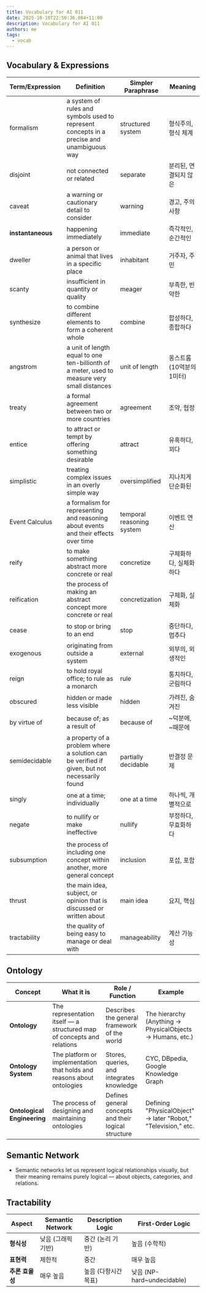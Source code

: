 ```yaml
---
title: Vocabulary for AI 011
date: 2025-10-10T22:56:36.084+11:00
description: Vocabulary for AI 011
authors: me
tags:
  - vocab
---
```


## Vocabulary & Expressions

| Term/Expression | Definition | Simpler Paraphrase | Meaning |
| --- | --- | --- | --- |
| formalism | a system of rules and symbols used to represent concepts in a precise and unambiguous way | structured system | 형식주의, 형식 체계 |
| disjoint | not connected or related | separate | 분리된, 연결되지 않은 |
| caveat | a warning or cautionary detail to consider | warning | 경고, 주의 사항 |
| **instantaneous** | happening immediately | immediate | 즉각적인, 순간적인 |
| dweller | a person or animal that lives in a specific place | inhabitant | 거주자, 주민 |
| scanty | insufficient in quantity or quality | meager | 부족한, 빈약한 |
| synthesize | to combine different elements to form a coherent whole | combine | 합성하다, 종합하다 |
| angstrom | a unit of length equal to one ten-billionth of a meter, used to measure very small distances | unit of length | 옹스트롬 (10억분의 1미터) |
| treaty | a formal agreement between two or more countries | agreement | 조약, 협정 |
| entice | to attract or tempt by offering something desirable | attract | 유혹하다, 꾀다 |
| simplistic | treating complex issues in an overly simple way | oversimplified | 지나치게 단순화된 |
| Event Calculus | a formalism for representing and reasoning about events and their effects over time | temporal reasoning system | 이벤트 연산 |
| reify | to make something abstract more concrete or real | concretize | 구체화하다, 실체화하다 |
| reification | the process of making an abstract concept more concrete or real | concretization | 구체화, 실체화 |
| cease | to stop or bring to an end | stop | 중단하다, 멈추다 |
| exogenous | originating from outside a system | external | 외부의, 외생적인 |
| reign | to hold royal office; to rule as a monarch | rule | 통치하다, 군림하다 |
| obscured | hidden or made less visible | hidden | 가려진, 숨겨진 |
| by virtue of | because of; as a result of | because of | ~덕분에, ~때문에 |
| semidecidable | a property of a problem where a solution can be verified if given, but not necessarily found | partially decidable | 반결정 문제 |
| singly | one at a time; individually | one at a time | 하나씩, 개별적으로 |
| negate | to nullify or make ineffective | nullify | 부정하다, 무효화하다 |
| subsumption | the process of including one concept within another, more general concept | inclusion | 포섭, 포함 |
| thrust | the main idea, subject, or opinion that is discussed or written about | main idea | 요지, 핵심 |
| tractability | the quality of being easy to manage or deal with | manageability | 계산 가능성 |

## Ontology

| Concept | What it is | Role / Function | Example |
| --- | --- | --- | --- |
| **Ontology** | The representation itself — a structured map of concepts and relations | Describes the general framework of the world | The hierarchy (Anything → PhysicalObjects → Humans, etc.) |
| **Ontology System** | The platform or implementation that holds and reasons about ontologies | Stores, queries, and integrates knowledge | CYC, DBpedia, Google Knowledge Graph |
| **Ontological Engineering** | The process of designing and maintaining ontologies | Defines general concepts and their logical structure | Defining "PhysicalObject" → later "Robot," "Television," etc. |

## Semantic Network

- Semantic networks let us represent logical relationships visually, but their meaning remains purely logical — about objects, categories, and relations.

## Tractability

| Aspect      | Semantic Network | Description Logic | First-Order Logic |
| ---------- | ----------- | ------------ | ------------------------ |
| **형식성**    | 낮음 (그래픽 기반) | 중간 (논리 기반)   | 높음 (수학적)                 |
| **표현력**    | 제한적         | 중간           | 매우 높음                    |
| **추론 효율성** | 매우 높음       | 높음 (다항시간 목표) | 낮음 (NP-hard~undecidable) |
